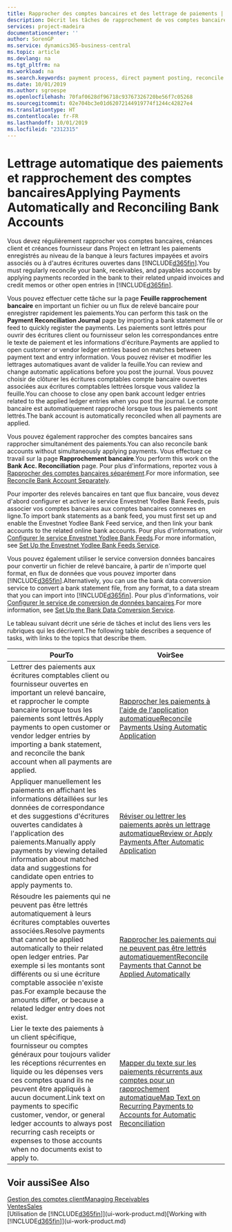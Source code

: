 ```yaml
---
title: Rapprocher des comptes bancaires et des lettrage de paiements | Microsoft Docs
description: Décrit les tâches de rapprochement de vos comptes bancaires, client, et fournisseur, valider des règlements ou des frais, et lettrer des paiements automatiquement.
services: project-madeira
documentationcenter: ''
author: SorenGP
ms.service: dynamics365-business-central
ms.topic: article
ms.devlang: na
ms.tgt_pltfrm: na
ms.workload: na
ms.search.keywords: payment process, direct payment posting, reconcile payment, expenses, cash receipts
ms.date: 10/01/2019
ms.author: sgroespe
ms.openlocfilehash: 70faf0628df96718c93767326720be56f7c05268
ms.sourcegitcommit: 02e704bc3e01d62072144919774f1244c42827e4
ms.translationtype: HT
ms.contentlocale: fr-FR
ms.lasthandoff: 10/01/2019
ms.locfileid: "2312315"
---
```

# <a name="applying-payments-automatically-and-reconciling-bank-accounts"></a><span data-ttu-id="5519c-103">Lettrage automatique des paiements et rapprochement des comptes bancaires</span><span class="sxs-lookup"><span data-stu-id="5519c-103">Applying Payments Automatically and Reconciling Bank Accounts</span></span>
<span data-ttu-id="5519c-104">Vous devez régulièrement rapprocher vos comptes bancaires, créances client et créances fournisseur dans Project en lettrant les paiements enregistrés au niveau de la banque à leurs factures impayées et avoirs associés ou à d'autres écritures ouvertes dans [!INCLUDE[d365fin](includes/d365fin_md.md)].</span><span class="sxs-lookup"><span data-stu-id="5519c-104">You must regularly reconcile your bank, receivables, and payables accounts by applying payments recorded in the bank to their related unpaid invoices and credit memos or other open entries in [!INCLUDE[d365fin](includes/d365fin_md.md)].</span></span>  

<span data-ttu-id="5519c-105">Vous pouvez effectuer cette tâche sur la page **Feuille rapprochement bancaire** en important un fichier ou un flux de relevé bancaire pour enregistrer rapidement les paiements.</span><span class="sxs-lookup"><span data-stu-id="5519c-105">You can perform this task on the **Payment Reconciliation Journal** page by importing a bank statement file or feed to quickly register the payments.</span></span> <span data-ttu-id="5519c-106">Les paiements sont lettrés pour ouvrir des écritures client ou fournisseur selon les correspondances entre le texte de paiement et les informations d'écriture.</span><span class="sxs-lookup"><span data-stu-id="5519c-106">Payments are applied to open customer or vendor ledger entries based on matches between payment text and entry information.</span></span> <span data-ttu-id="5519c-107">Vous pouvez réviser et modifier les lettrages automatiques avant de valider la feuille.</span><span class="sxs-lookup"><span data-stu-id="5519c-107">You can review and change automatic applications before you post the journal.</span></span> <span data-ttu-id="5519c-108">Vous pouvez choisir de clôturer les écritures comptables compte bancaire ouvertes associées aux écritures comptables lettrées lorsque vous validez la feuille.</span><span class="sxs-lookup"><span data-stu-id="5519c-108">You can choose to close any open bank account ledger entries related to the applied ledger entries when you post the journal.</span></span> <span data-ttu-id="5519c-109">Le compte bancaire est automatiquement rapproché lorsque tous les paiements sont lettrés.</span><span class="sxs-lookup"><span data-stu-id="5519c-109">The bank account is automatically reconciled when all payments are applied.</span></span>

<span data-ttu-id="5519c-110">Vous pouvez également rapprocher des comptes bancaires sans rapprocher simultanément des paiements.</span><span class="sxs-lookup"><span data-stu-id="5519c-110">You can also reconcile bank accounts without simultaneously applying payments.</span></span> <span data-ttu-id="5519c-111">Vous effectuez ce travail sur la page **Rapprochement bancaire**.</span><span class="sxs-lookup"><span data-stu-id="5519c-111">You perform this work on the **Bank Acc. Reconciliation** page.</span></span> <span data-ttu-id="5519c-112">Pour plus d'informations, reportez vous à [Rapprocher des comptes bancaires séparément](bank-how-reconcile-bank-accounts-separately.md).</span><span class="sxs-lookup"><span data-stu-id="5519c-112">For more information, see [Reconcile Bank Account Separately](bank-how-reconcile-bank-accounts-separately.md).</span></span>   

<span data-ttu-id="5519c-113">Pour importer des relevés bancaires en tant que flux bancaire, vous devez d'abord configurer et activer le service Envestnet Yodlee Bank Feeds, puis associer vos comptes bancaires aux comptes bancaires connexes en ligne.</span><span class="sxs-lookup"><span data-stu-id="5519c-113">To import bank statements as a bank feed, you must first set up and enable the Envestnet Yodlee Bank Feed service, and then link your bank accounts to the related online bank accounts.</span></span> <span data-ttu-id="5519c-114">Pour plus d'informations, voir [Configurer le service Envestnet Yodlee Bank Feeds](bank-how-setup-bank-statement-service.md).</span><span class="sxs-lookup"><span data-stu-id="5519c-114">For more information, see [Set Up the Envestnet Yodlee Bank Feeds Service](bank-how-setup-bank-statement-service.md).</span></span>  

<span data-ttu-id="5519c-115">Vous pouvez également utiliser le service conversion données bancaires pour convertir un fichier de relevé bancaire, à partir de n'importe quel format, en flux de données que vous pouvez importer dans [!INCLUDE[d365fin](includes/d365fin_md.md)].</span><span class="sxs-lookup"><span data-stu-id="5519c-115">Alternatively, you can use the bank data conversion service to convert a bank statement file, from any format, to a data stream that you can import into [!INCLUDE[d365fin](includes/d365fin_md.md)].</span></span> <span data-ttu-id="5519c-116">Pour plus d'informations, voir [Configurer le service de conversion de données bancaires](bank-how-setup-bank-data-conversion-service.md).</span><span class="sxs-lookup"><span data-stu-id="5519c-116">For more information, see [Set Up the Bank Data Conversion Service](bank-how-setup-bank-data-conversion-service.md).</span></span>  

<span data-ttu-id="5519c-117">Le tableau suivant décrit une série de tâches et inclut des liens vers les rubriques qui les décrivent.</span><span class="sxs-lookup"><span data-stu-id="5519c-117">The following table describes a sequence of tasks, with links to the topics that describe them.</span></span>  

| <span data-ttu-id="5519c-118">Pour</span><span class="sxs-lookup"><span data-stu-id="5519c-118">To</span></span> | <span data-ttu-id="5519c-119">Voir</span><span class="sxs-lookup"><span data-stu-id="5519c-119">See</span></span> |
| --- | --- |
| <span data-ttu-id="5519c-120">Lettrer des paiements aux écritures comptables client ou fournisseur ouvertes en important un relevé bancaire, et rapprocher le compte bancaire lorsque tous les paiements sont lettrés.</span><span class="sxs-lookup"><span data-stu-id="5519c-120">Apply payments to open customer or vendor ledger entries by importing a bank statement, and reconcile the bank account when all payments are applied.</span></span> |[<span data-ttu-id="5519c-121">Rapprocher les paiements à l'aide de l'application automatique</span><span class="sxs-lookup"><span data-stu-id="5519c-121">Reconcile Payments Using Automatic Application</span></span>](receivables-how-reconcile-payments-auto-application.md) |
| <span data-ttu-id="5519c-122">Appliquer manuellement les paiements en affichant les informations détaillées sur les données de correspondance et des suggestions d'écritures ouvertes candidates à l'application des paiements.</span><span class="sxs-lookup"><span data-stu-id="5519c-122">Manually apply payments by viewing detailed information about matched data and suggestions for candidate open entries to apply payments to.</span></span> |[<span data-ttu-id="5519c-123">Réviser ou lettrer les paiements après un lettrage automatique</span><span class="sxs-lookup"><span data-stu-id="5519c-123">Review or Apply Payments After Automatic Application</span></span>](receivables-how-review-apply-payments-auto-application.md) |
| <span data-ttu-id="5519c-124">Résoudre les paiements qui ne peuvent pas être lettrés automatiquement à leurs écritures comptables ouvertes associées.</span><span class="sxs-lookup"><span data-stu-id="5519c-124">Resolve payments that cannot be applied automatically to their related open ledger entries.</span></span> <span data-ttu-id="5519c-125">Par exemple si les montants sont différents ou si une écriture comptable associée n'existe pas.</span><span class="sxs-lookup"><span data-stu-id="5519c-125">For example because the amounts differ, or because a related ledger entry does not exist.</span></span> |[<span data-ttu-id="5519c-126">Rapprocher les paiements qui ne peuvent pas être lettrés automatiquement</span><span class="sxs-lookup"><span data-stu-id="5519c-126">Reconcile Payments that Cannot be Applied Automatically</span></span>](receivables-how-reconcile-payments-cannot-apply-auto.md) |
| <span data-ttu-id="5519c-127">Lier le texte des paiements à un client spécifique, fournisseur ou comptes généraux pour toujours valider les réceptions récurrentes en liquide ou les dépenses vers ces comptes quand ils ne peuvent être appliqués à aucun document.</span><span class="sxs-lookup"><span data-stu-id="5519c-127">Link text on payments to specific customer, vendor, or general ledger accounts to always post recurring cash receipts or expenses to those accounts when no documents exist to apply to.</span></span> |[<span data-ttu-id="5519c-128">Mapper du texte sur les paiements récurrents aux comptes pour un rapprochement automatique</span><span class="sxs-lookup"><span data-stu-id="5519c-128">Map Text on Recurring Payments to Accounts for Automatic Reconciliation</span></span>](receivables-how-map-text-recurring-payments-accounts-auto-reconcilliation.md) |

## <a name="see-also"></a><span data-ttu-id="5519c-129">Voir aussi</span><span class="sxs-lookup"><span data-stu-id="5519c-129">See Also</span></span>
[<span data-ttu-id="5519c-130">Gestion des comptes client</span><span class="sxs-lookup"><span data-stu-id="5519c-130">Managing Receivables</span></span>](receivables-manage-receivables.md)  
[<span data-ttu-id="5519c-131">Ventes</span><span class="sxs-lookup"><span data-stu-id="5519c-131">Sales</span></span>](sales-manage-sales.md)  
<span data-ttu-id="5519c-132">[Utilisation de [!INCLUDE[d365fin](includes/d365fin_md.md)]](ui-work-product.md)</span><span class="sxs-lookup"><span data-stu-id="5519c-132">[Working with [!INCLUDE[d365fin](includes/d365fin_md.md)]](ui-work-product.md)</span></span>
